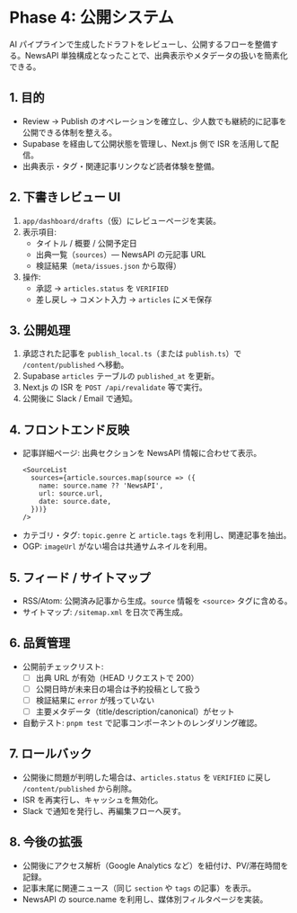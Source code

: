 # Phase 4: 公開システム

AI パイプラインで生成したドラフトをレビューし、公開するフローを整備する。NewsAPI 単独構成となったことで、出典表示やメタデータの扱いを簡素化できる。

## 1. 目的
- Review → Publish のオペレーションを確立し、少人数でも継続的に記事を公開できる体制を整える。
- Supabase を経由して公開状態を管理し、Next.js 側で ISR を活用して配信。
- 出典表示・タグ・関連記事リンクなど読者体験を整備。

## 2. 下書きレビュー UI
1. `app/dashboard/drafts`（仮）にレビューページを実装。
2. 表示項目:
   - タイトル / 概要 / 公開予定日
   - 出典一覧（`sources`）— NewsAPI の元記事 URL
   - 検証結果（`meta/issues.json` から取得）
3. 操作:
   - 承認 → `articles.status` を `VERIFIED`
   - 差し戻し → コメント入力 → `articles` にメモ保存

## 3. 公開処理
1. 承認された記事を `publish_local.ts`（または `publish.ts`）で `/content/published` へ移動。
2. Supabase `articles` テーブルの `published_at` を更新。
3. Next.js の ISR を `POST /api/revalidate` 等で実行。
4. 公開後に Slack / Email で通知。

## 4. フロントエンド反映
- 記事詳細ページ: 出典セクションを NewsAPI 情報に合わせて表示。
  ```tsx
  <SourceList
    sources={article.sources.map(source => ({
      name: source.name ?? 'NewsAPI',
      url: source.url,
      date: source.date,
    }))}
  />
  ```
- カテゴリ・タグ: `topic.genre` と `article.tags` を利用し、関連記事を抽出。
- OGP: `imageUrl` がない場合は共通サムネイルを利用。

## 5. フィード / サイトマップ
- RSS/Atom: 公開済み記事から生成。`source` 情報を `<source>` タグに含める。
- サイトマップ: `/sitemap.xml` を日次で再生成。

## 6. 品質管理
- 公開前チェックリスト:
  - [ ] 出典 URL が有効（HEAD リクエストで 200）
  - [ ] 公開日時が未来日の場合は予約投稿として扱う
  - [ ] 検証結果に `error` が残っていない
  - [ ] 主要メタデータ（title/description/canonical）がセット
- 自動テスト: `pnpm test` で記事コンポーネントのレンダリング確認。

## 7. ロールバック
- 公開後に問題が判明した場合は、`articles.status` を `VERIFIED` に戻し `/content/published` から削除。
- ISR を再実行し、キャッシュを無効化。
- Slack で通知を発行し、再編集フローへ戻す。

## 8. 今後の拡張
- 公開後にアクセス解析（Google Analytics など）を紐付け、PV/滞在時間を記録。
- 記事末尾に関連ニュース（同じ `section` や `tags` の記事）を表示。
- NewsAPI の source.name を利用し、媒体別フィルタページを実装。
